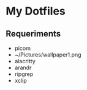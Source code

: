 # My Dotfiles

## Requeriments

- picom
- ~/Pictures/wallpaper1.png
- alacritty
- arandr
- ripgrep
- xclip
